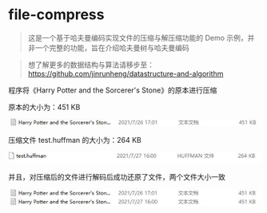 # file-compress
>这是一个基于哈夫曼编码实现文件的压缩与解压缩功能的 Demo 示例，并非一个完整的功能，旨在介绍哈夫曼树与哈夫曼编码

>想了解更多的数据结构与算法请移步至：https://github.com/jinrunheng/datastructure-and-algorithm

程序将《Harry Potter and the Sorcerer's Stone》的原本进行压缩

原本的大小为：451 KB

![1](https://github.com/jinrunheng/file-compress/blob/main/src/main/resources/uncompress.JPG)

压缩文件 test.huffman 的大小为：264 KB

![2](https://github.com/jinrunheng/file-compress/blob/main/src/main/resources/compress.JPG)

并且，对压缩后的文件进行解码后成功还原了文件，两个文件大小一致

![3](https://github.com/jinrunheng/file-compress/blob/main/src/main/resources/compress2.JPG)



